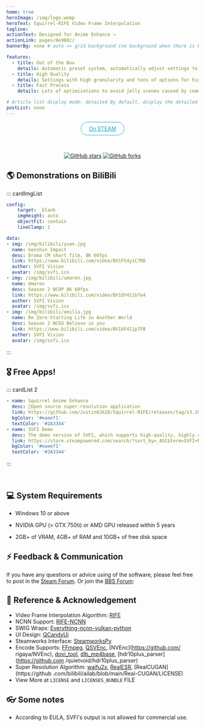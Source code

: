 ```yaml
---
home: true
heroImage: /img/logo.webp
heroText: Squirrel-RIFE Video Frame Interpolation
tagline:
actionText: Designed for Anime Enhance →
actionLink: pages/0e988c/
bannerBg: none # auto => grid background (no background when there is bodyBgImg), default | none => none | 'big picture address' | background: custom background style Tips: if you find that the text color does not fit your background You can go to palette.styl to modify the $bannerTextColor variable

features:
  - title: Out of the Box
    details: Automatic preset system, automatically adjust settings to obtain the best outcome
  - title: High Quality
    details: Settings with high granularity and tons of options for high quality control 
  - title: Fast Process
    details: Lots of optimizations to avoid jelly scenes caused by common vfi software, blurred transitions, etc.

# Article list display mode: detailed By default, display the detailed version of the article list (including author, category, tag, abstract, pagination, etc.) | simple => Display the simplified version of the article list (only title and date) | none Do not display the article list
postList: none
---
```

<p align="center">
  <a class="become-sponsor" href="https://store.steampowered.com/app/1692080/SVFI/">On STEAM</a>
</p>

<style>
.become-sponsor {
  padding: 8px 20px;
  display: inline-block;
  color: #11a8cd;
  border-radius: 30px;
  box-sizing: border-box;
  border: 1px solid #11a8cd;
}
</style>

<br/>
<p align="center">
  <!-- <a href="https://www.npmjs.com/package/vuepress-theme-vdoing" target="_blank"><img src="https://img.shields.io/npm/ v/vuepress-theme-vdoing" alt="npm" class="no-zoom"></a> -->
  <!-- <a href="https://www.npmjs.com/package/vuepress-theme-vdoing" target="_blank"><img src="https://img.shields.io/npm/ dt/vuepress-theme-vdoing" alt="npm" class="no-zoom"></a> -->
  <a href="https://github.com/Justin62628/Squirrel-RIFE" target="_blank"><img src='https://img.shields.io/github/stars/Justin62628/Squirrel-RIFE' alt='GitHub stars' class="no-zoom"></a>
  <a href="https://github.com/Justin62628/Squirrel-RIFE" target="_blank"><img src='https://img.shields.io/github/forks/Justin62628/Squirrel-RIFE' alt='GitHub forks' class="no-zoom"></a>
</p>

## 🌎 Demonstrations on BiliBili

::: cardImgList
```yaml
config:
    target: _blank
    imgHeight: auto
    objectFit: contain
    lineClamp: 1

data:
- img: /img/bilibili/yuan.jpg
  name: Genshin Impact
  desc: Drama CM short film, 8K 60fps
  link: https://www.bilibili.com/video/BV1FS4y1C7RD
  author: SVFI Vision
  avatar: /img/svfi.ico
- img: /img/bilibili/umaron.jpg
  name: Umaron
  desc: Season 2 NCOP 8K 60fps
  link: https://www.bilibili.com/video/BV1QY411b7e4
  author: SVFI Vision
  avatar: /img/svfi.ico
- img: /img/bilibili/emilia.jpg
  name: Re Zero-Starting Life in Another World
  desc: Season 2 NCED Believe in you
  link: https://www.bilibili.com/video/BV1kF411p7FB
  author: SVFI Vision
  avatar: /img/svfi.ico
```
:::

## 🎖 Free Apps!
::: cardList 2
```yaml
- name: Squirrel Anime Enhance
  desc: 🚀Open source super-resolution application
  link: https://github.com/Justin62628/Squirrel-RIFE/releases/tag/v3.20.4
  bgColor: '#eaeef1'
  textColor: '#2A3344'
- name: SVFI Demo
  desc: The demo version of SVFI, which supports high-quality, highly customized VFI and SR output within 1000 frames
  link: https://store.steampowered.com/search/?sort_by=_ASC&term=SVFI+Demo
  bgColor: '#eaeef1'
  textColor: '#2A3344'
```
:::

<br/>

## 💻 System Requirements

  - Windows 10 or above

  - NVIDIA GPU (> GTX 750ti) or AMD GPU released within 5 years

  - 2GB+ of VRAM, 4GB+ of RAM and 10GB+ of free disk space


## ⚡ Feedback & Communication

If you have any questions or advice using of the software, please feel free to post in the [Steam Forum](https://steamcommunity.com/app/1692080/discussions/1/).
Or join the [BBS Forum](https://bbs.svfi.group/):

## 🤝 Reference & Acknowledgement
- Video Frame Interpolation Algorithm: [RIFE](https://github.com/hzwer/arXiv2020-RIFE)
- NCNN Support: [RIFE-NCNN](https://github.com/nihui/rife-ncnn-vulkan)
- SWIG Wraps: [Everything-ncnn-vulkan-python](https://github.com/orgs/media2x/repositories)
- UI Design: [QCandyUi](https://github.com/shuoGG1239/QCandyUi)
- Steamworks Interface: [SteamworksPy](https://github.com/philippj/SteamworksPy)
- Encode Supports: [FFmpeg](https://github.com/FFmpeg/FFmpeg), [QSVEnc](https://github.com/rigaya/QSVEnc), [NVEnc](https://github.com/ rigaya/NVEnc), [dovi_tool](https://github.com/quietvoid/dovi_tool), [dlb_mp4base](https://github.com/DolbyLaboratories/dlb_mp4base), [hdr10plus_parser](https://github.com /quietvoid/hdr10plus_parser)
- Super Resolution Algorithm: [waifu2x](https://github.com/nagadomi/waifu2x), [RealESR](https://github.com/xinntao/Real-ESRGAN), [RealCUGAN](https://github .com/bilibili/ailab/blob/main/Real-CUGAN/LICENSE)
- View More at `LICENSE` and `LICENSES_BUNDLE` FILE

## 👓 Some notes
- According to EULA, SVFI's output is not allowed for commercial use.